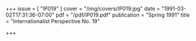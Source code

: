 +++
issue = [ "IP019" ]
cover = "/img/covers/IP019.jpg"
date = "1991-03-02T17:31:36-07:00"
pdf = "/pdf/IP019.pdf"
publication = "Spring 1991"
title = "Internationalist Perspective No. 19"

+++

